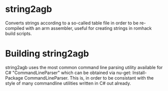 # string2agb
Converts strings according to a so-called table file in order to be re-compiled with an arm assembler, useful for creating strings in romhack build scripts.

# Building string2agb

string2agb uses the most common command line parsing utility available for C# "CommandLineParser" which can be obtained via nu-get: Install-Package CommandLineParser. This is, in order to be consistant with the style of many commandline utilities written in C# 
out already.
